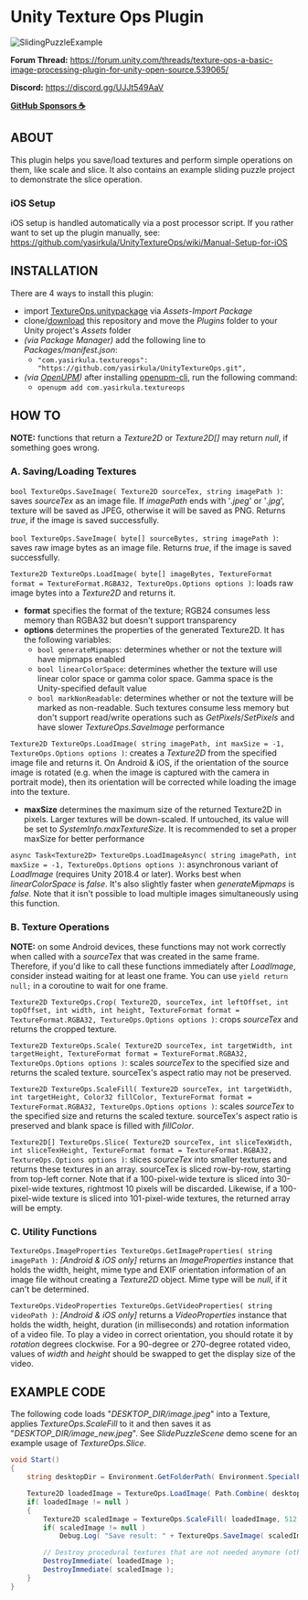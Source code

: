 # Unity Texture Ops Plugin

![SlidingPuzzleExample](screenshots/1.jpg)

**Forum Thread:** https://forum.unity.com/threads/texture-ops-a-basic-image-processing-plugin-for-unity-open-source.539065/

**Discord:** https://discord.gg/UJJt549AaV

**[GitHub Sponsors ☕](https://github.com/sponsors/yasirkula)**

## ABOUT

This plugin helps you save/load textures and perform simple operations on them, like scale and slice. It also contains an example sliding puzzle project to demonstrate the slice operation.

### iOS Setup

iOS setup is handled automatically via a post processor script. If you rather want to set up the plugin manually, see: https://github.com/yasirkula/UnityTextureOps/wiki/Manual-Setup-for-iOS

## INSTALLATION

There are 4 ways to install this plugin:

- import [TextureOps.unitypackage](https://github.com/yasirkula/UnityTextureOps/releases) via *Assets-Import Package*
- clone/[download](https://github.com/yasirkula/UnityTextureOps/archive/master.zip) this repository and move the *Plugins* folder to your Unity project's *Assets* folder
- *(via Package Manager)* add the following line to *Packages/manifest.json*:
  - `"com.yasirkula.textureops": "https://github.com/yasirkula/UnityTextureOps.git",`
- *(via [OpenUPM](https://openupm.com))* after installing [openupm-cli](https://github.com/openupm/openupm-cli), run the following command:
  - `openupm add com.yasirkula.textureops`

## HOW TO

**NOTE:** functions that return a *Texture2D* or *Texture2D[]* may return *null*, if something goes wrong.

### A. Saving/Loading Textures

`bool TextureOps.SaveImage( Texture2D sourceTex, string imagePath )`: saves *sourceTex* as an image file. If *imagePath* ends with '*.jpeg*' or '*.jpg*', texture will be saved as JPEG, otherwise it will be saved as PNG. Returns *true*, if the image is saved successfully.

`bool TextureOps.SaveImage( byte[] sourceBytes, string imagePath )`: saves raw image bytes as an image file. Returns *true*, if the image is saved successfully.

`Texture2D TextureOps.LoadImage( byte[] imageBytes, TextureFormat format = TextureFormat.RGBA32, TextureOps.Options options )`: loads raw image bytes into a *Texture2D* and returns it.
- **format** specifies the format of the texture; RGB24 consumes less memory than RGBA32 but doesn't support transparency
- **options** determines the properties of the generated Texture2D. It has the following variables:
  - `bool generateMipmaps`: determines whether or not the texture will have mipmaps enabled
  - `bool linearColorSpace`: determines whether the texture will use linear color space or gamma color space. Gamma space is the Unity-specified default value
  - `bool markNonReadable`: determines whether or not the texture will be marked as non-readable. Such textures consume less memory but don't support read/write operations such as *GetPixels*/*SetPixels* and have slower *TextureOps.SaveImage* performance

`Texture2D TextureOps.LoadImage( string imagePath, int maxSize = -1, TextureOps.Options options )`: creates a *Texture2D* from the specified image file and returns it. On Android & iOS, if the orientation of the source image is rotated (e.g. when the image is captured with the camera in portrait mode), then its orientation will be corrected while loading the image into the texture.
- **maxSize** determines the maximum size of the returned Texture2D in pixels. Larger textures will be down-scaled. If untouched, its value will be set to *SystemInfo.maxTextureSize*. It is recommended to set a proper maxSize for better performance

`async Task<Texture2D> TextureOps.LoadImageAsync( string imagePath, int maxSize = -1, TextureOps.Options options )`: asynchronous variant of *LoadImage* (requires Unity 2018.4 or later). Works best when *linearColorSpace* is *false*. It's also slightly faster when *generateMipmaps* is *false*. Note that it isn't possible to load multiple images simultaneously using this function.

### B. Texture Operations

**NOTE:** on some Android devices, these functions may not work correctly when called with a *sourceTex* that was created in the same frame. Therefore, if you'd like to call these functions immediately after *LoadImage*, consider instead waiting for at least one frame. You can use `yield return null;` in a coroutine to wait for one frame.

`Texture2D TextureOps.Crop( Texture2D, sourceTex, int leftOffset, int topOffset, int width, int height, TextureFormat format = TextureFormat.RGBA32, TextureOps.Options options )`: crops *sourceTex* and returns the cropped texture.

`Texture2D TextureOps.Scale( Texture2D sourceTex, int targetWidth, int targetHeight, TextureFormat format = TextureFormat.RGBA32, TextureOps.Options options )`: scales *sourceTex* to the specified size and returns the scaled texture. sourceTex's aspect ratio may not be preserved.

`Texture2D TextureOps.ScaleFill( Texture2D sourceTex, int targetWidth, int targetHeight, Color32 fillColor, TextureFormat format = TextureFormat.RGBA32, TextureOps.Options options )`: scales *sourceTex* to the specified size and returns the scaled texture. sourceTex's aspect ratio is preserved and blank space is filled with *fillColor*.

`Texture2D[] TextureOps.Slice( Texture2D sourceTex, int sliceTexWidth, int sliceTexHeight, TextureFormat format = TextureFormat.RGBA32, TextureOps.Options options )`: slices *sourceTex* into smaller textures and returns these textures in an array. sourceTex is sliced row-by-row, starting from top-left corner. Note that if a 100-pixel-wide texture is sliced into 30-pixel-wide textures, rightmost 10 pixels will be discarded. Likewise, if a 100-pixel-wide texture is sliced into 101-pixel-wide textures, the returned array will be empty.

### C. Utility Functions

`TextureOps.ImageProperties TextureOps.GetImageProperties( string imagePath )`: *[Android & iOS only]* returns an *ImageProperties* instance that holds the width, height, mime type and EXIF orientation information of an image file without creating a *Texture2D* object. Mime type will be *null*, if it can't be determined.

`TextureOps.VideoProperties TextureOps.GetVideoProperties( string videoPath )`: *[Android & iOS only]* returns a *VideoProperties* instance that holds the width, height, duration (in milliseconds) and rotation information of a video file. To play a video in correct orientation, you should rotate it by *rotation* degrees clockwise. For a 90-degree or 270-degree rotated video, values of *width* and *height* should be swapped to get the display size of the video.

## EXAMPLE CODE

The following code loads "*DESKTOP_DIR/image.jpeg*" into a Texture, applies *TextureOps.ScaleFill* to it and then saves it as "*DESKTOP_DIR/image_new.jpeg*". See *SlidePuzzleScene* demo scene for an example usage of *TextureOps.Slice*.

```csharp
void Start()
{
	string desktopDir = Environment.GetFolderPath( Environment.SpecialFolder.DesktopDirectory );

	Texture2D loadedImage = TextureOps.LoadImage( Path.Combine( desktopDir, "image.jpeg" ) );
	if( loadedImage != null )
	{
		Texture2D scaledImage = TextureOps.ScaleFill( loadedImage, 512, 512, Color.red );
		if( scaledImage != null )
			Debug.Log( "Save result: " + TextureOps.SaveImage( scaledImage, Path.Combine( desktopDir, "image_new.jpeg" ) ) );

		// Destroy procedural textures that are not needed anymore (otherwise, they'll continue consuming memory)
		DestroyImmediate( loadedImage );
		DestroyImmediate( scaledImage );
	}
}
```
